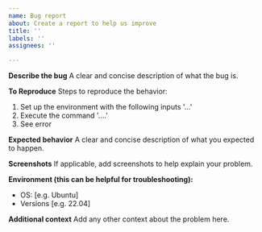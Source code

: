 ```yaml
---
name: Bug report
about: Create a report to help us improve
title: ''
labels: ''
assignees: ''

---
```


**Describe the bug**
A clear and concise description of what the bug is.

**To Reproduce**
Steps to reproduce the behavior:
1. Set up the environment with the following inputs '...'
2. Execute the command '....'
3. See error

**Expected behavior**
A clear and concise description of what you expected to happen.

**Screenshots**
If applicable, add screenshots to help explain your problem.

**Environment (this can be helpful for troubleshooting):**
 - OS: [e.g. Ubuntu]
 - Versions [e.g. 22.04]

**Additional context**
Add any other context about the problem here.
